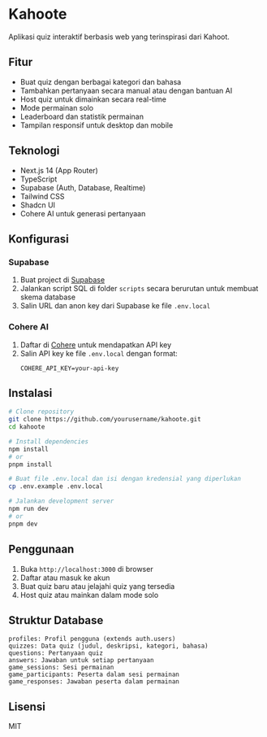 # Kahoote

Aplikasi quiz interaktif berbasis web yang terinspirasi dari Kahoot.

## Fitur

- Buat quiz dengan berbagai kategori dan bahasa
- Tambahkan pertanyaan secara manual atau dengan bantuan AI
- Host quiz untuk dimainkan secara real-time
- Mode permainan solo
- Leaderboard dan statistik permainan
- Tampilan responsif untuk desktop dan mobile

## Teknologi

- Next.js 14 (App Router)
- TypeScript
- Supabase (Auth, Database, Realtime)
- Tailwind CSS
- Shadcn UI
- Cohere AI untuk generasi pertanyaan

## Konfigurasi

### Supabase

1. Buat project di [Supabase](https://supabase.com)
2. Jalankan script SQL di folder `scripts` secara berurutan untuk membuat skema database
3. Salin URL dan anon key dari Supabase ke file `.env.local`

### Cohere AI

1. Daftar di [Cohere](https://cohere.com) untuk mendapatkan API key
2. Salin API key ke file `.env.local` dengan format:
   ```
   COHERE_API_KEY=your-api-key
   ```

## Instalasi

```bash
# Clone repository
git clone https://github.com/yourusername/kahoote.git
cd kahoote

# Install dependencies
npm install
# or
pnpm install

# Buat file .env.local dan isi dengan kredensial yang diperlukan
cp .env.example .env.local

# Jalankan development server
npm run dev
# or
pnpm dev
```

## Penggunaan

1. Buka `http://localhost:3000` di browser
2. Daftar atau masuk ke akun
3. Buat quiz baru atau jelajahi quiz yang tersedia
4. Host quiz atau mainkan dalam mode solo

## Struktur Database

```
profiles: Profil pengguna (extends auth.users)
quizzes: Data quiz (judul, deskripsi, kategori, bahasa)
questions: Pertanyaan quiz
answers: Jawaban untuk setiap pertanyaan
game_sessions: Sesi permainan
game_participants: Peserta dalam sesi permainan
game_responses: Jawaban peserta dalam permainan
```

## Lisensi

MIT